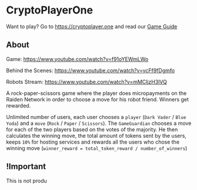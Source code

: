 # CryptoPlayerOne

Want to play? Go to https://cryptoplayer.one and read our [Game Guide](/HowToPlay.md)

## About

Game: https://www.youtube.com/watch?v=f91oYEWmLWo

Behind the Scenes: https://www.youtube.com/watch?v=vcFf9fDgmfo

Robots Stream: https://www.youtube.com/watch?v=mMCljzH3lVQ

A rock-paper-scissors game where the player does micropayments on the Raiden Network in order to choose a move for his robot friend.
Winners get rewarded.

Unlimited number of users, each user chooses a `player` (`Dark Vader` / `Blue Yoda`) and a `move` (`Rock` / `Paper` / `Scissors`). The `GameGuardian` chooses a move for each of the two players based on the votes of the majority. He then calculates the winning move, the total amount of tokens sent by the users, keeps `10%` for hosting services and rewards all the users who chose the winning move (`winner_reward = total_token_reward / number_of_winners`)

## !Important

This is not produ